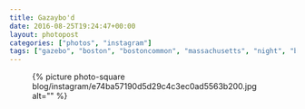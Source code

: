 ```yaml
---
title: Gazaybo'd
date: 2016-08-25T19:24:47+00:00
layout: photopost
categories: ["photos", "instagram"]
tags: ["gazebo", "boston", "bostoncommon", "massachusetts", "night", "blackandwhite"]
---
```


<figure class="photo photo--square">
  {% picture photo-square blog/instagram/e74ba57190d5d29c4c3ec0ad5563b200.jpg alt="" %}
</figure>


